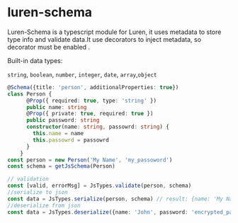 # luren-schema
Luren-Schema is a typescript module for Luren, it uses metadata to store type info and validate data.It use decorators to inject metadata, so decorator must be enabled .

Built-in  data types:

`string`, `boolean`, `number`, `integer`, `date`, `array`,`object`

```typescript
@Schema({title: 'person', additionalProperties: true}) 
class Person {
      @Prop({ required: true, type: 'string' })
      public name: string
      @Prop({ private: true, required: true })
      public password: string
      constructor(name: string, passowrd: string) {
        this.name = name
        this.passowrd = passowrd
      }
    }
const person = new Person('My Name', 'my_passoword')
const schema = getJsSchema(Person)

// validation
const [valid, errorMsg] = JsTypes.validate(person, schema)
//serialize to json
const data = JsTypes.serialize(person, schema) // result: {name: 'My Name'}
//deserialize from json
const data = JsTypes.deserialize({name: 'John', password: 'encrypted_passwd'}, schema)//result: Person {name: 'John', password: 'encrypted_passwd'}
```


